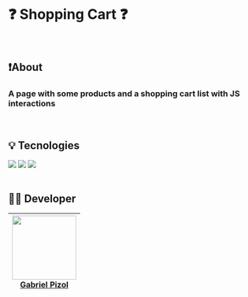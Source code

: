 # ❓ Shopping Cart ❓

<br>

## ❗️About

<h3>A page with some products and a shopping cart list with JS interactions</h3>

<br>

## 💡 Tecnologies

<div>
  <img src="https://img.shields.io/badge/html5-%23E34F26.svg?style=for-the-badge&logo=html5&logoColor=white">
  <img src="https://img.shields.io/badge/css3-%231572B6.svg?style=for-the-badge&logo=css3&logoColor=white">
  <img src="https://img.shields.io/badge/javascript-%23323330.svg?style=for-the-badge&logo=javascript&logoColor=%23F7DF1E">
</div>

<br>

## 🧑‍💻 Developer

| [<img loading="lazy" src="https://avatars.githubusercontent.com/u/160652976?s=400&u=d46bfd169f26ff9b8f153ad853c23cdb3cd3ad2c&v=4" width=130px><br> Gabriel Pizol ](https://github.com/GabrielPizol) | 
| :---: | 
